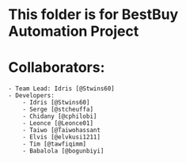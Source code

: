 # This folder is for BestBuy Automation Project
# Collaborators:
    - Team Lead: Idris [@Stwins60]
    - Developers:
        - Idris [@Stwins60]
        - Serge [@stcheuffa]
        - Chidany [@cphilobi]
        - Leonce [@Leonce01]
        - Taiwo [@Taiwohassant
        - Elvis [@elvkusi1211]
        - Tim [@tawfiqimm]
        - Babalola [@bogunbiyi]